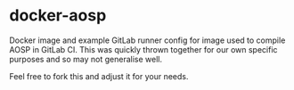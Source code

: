 # docker-aosp
Docker image and example GitLab runner config for image used to compile AOSP in GitLab CI. This was quickly thrown together for our own specific purposes and so may not generalise well. 

Feel free to fork this and adjust it for your needs.
